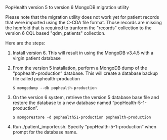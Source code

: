 PopHealth version 5 to version 6 MongoDB migration utility

Please note that the migration utility does not work yet for patient records that were imported using the C-CDA file format.  Those records are missing the hqmfoid that is required to tranform the "records" collection to the version 6 CQL based "qdm_patients" collection.

Here are the steps:
1.	Install version 6.  This will result in using the MongoDB v3.4.5 with a virgin patient database
2.	From the version 5 installation, perform a MongoDB dump of the “pophealth-production” database.  This will create a database backup file called pophealth-production

    `$ mongodump --db pophealth-production`
    
3.	On the version 6 system, retrieve the version 5 database base file and restore the database to a new database named “popHealth-5-1-production”.
  
    `$ mongorestore -d pophealth51-production pophealth-production`
    
4.	Run ./patient_importer.sh.  Specify “popHealth-5-1-production” when prompt for the database name.
